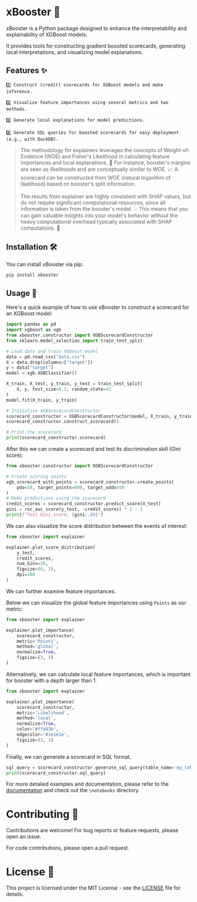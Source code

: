 # xBooster 🚀

xBooster is a Python package designed to enhance the interpretability and explainability of XGBoost models. 

It provides tools for constructing gradient boosted scorecards, generating local interpretations, and visualizing model explanations.

## Features ✨

    1️⃣ Construct (credit) scorecards for XGBoost models and make inference.

    2️⃣ Visualize feature importances using several metrics and two methods.

    3️⃣ Generate local explanations for model predictions.

    4️⃣ Generate SQL queries for boosted scorecards for easy deployment (e.g., with DuckDB).

> The methodology for explainers leverages the concepts of Weight-of-Evidence (WOE) and Fisher's Likelihood in calculating feature importances and local explanations. 🎲 For instance, booster's margins are seen as likelihoods and are conceptually similar to WOE. 📈 A scorecard can be constructed from WOE (natural logarithm of likelihood) based on booster's split information.<br><br>
> The results from explainer are highly consistent with SHAP values, but do not require significant computational resources, since all information is taken from the booster's model. 💡 This means that you can gain valuable insights into your model's behavior without the heavy computational overhead typically associated with SHAP computations. 🚀

## Installation 🛠️

You can install xBooster via pip:

```bash
pip install xbooster
```

## Usage 📝
Here's a quick example of how to use xBooster to construct a scorecard for an XGBoost model:

```python
import pandas as pd
import xgboost as xgb
from xbooster.constructor import XGBScorecardConstructor
from sklearn.model_selection import train_test_split

# Load data and train XGBoost model
data = pd.read_csv("data.csv")
X = data.drop(columns=["target"])
y = data["target"]
model = xgb.XGBClassifier()

X_train, X_test, y_train, y_test = train_test_split(
    X, y, test_size=0.2, random_state=42
)
model.fit(X_train, y_train)

# Initialize XGBScorecardConstructor
scorecard_constructor = XGBScorecardConstructor(model, X_train, y_train)
scorecard_constructor.construct_scorecard()

# Print the scorecard
print(scorecard_constructor.scorecard)
```

After this we can create a scorecard and test its discrimination skill (Gini score):

```python
from xbooster.constructor import XGBScorecardConstructor

# Create scoring points
xgb_scorecard_with_points = scorecard_constructor.create_points(
    pdo=50, target_points=600, target_odds=50
)
# Make predictions using the scorecard
credit_scores = scorecard_constructor.predict_score(X_test)
gini = roc_auc_score(y_test, -credit_scores) * 2 - 1
print(f"Test Gini score: {gini:.2%}")
```

We can also visualize the score distribution between the events of interest:

```python
from xbooster import explainer

explainer.plot_score_distribution(
    y_test, 
    credit_scores,
    num_bins=30, 
    figsize=(8, 3),
    dpi=100
)
```

We can further examine feature importances.

Below we can visualize the global feature importances using `Points` as our metric:

```python
from xbooster import explainer

explainer.plot_importance(
    scorecard_constructor,
    metric='Points',
    method='global',
    normalize=True,
    figsize=(3, 3)
)
```

Alternatively, we can calculate local feature importances, which is important for booster with a depth larger than 1.
    
```python
from xbooster import explainer

explainer.plot_importance(
    scorecard_constructor,
    metric='Likelihood',
    method='local',
    normalize=True,
    color='#ffd43b',
    edgecolor='#1e1e1e',
    figsize=(3, 3)
)
```

Finally, we can generate a scorecard in SQL format.

```python
sql_query = scorecard_constructor.generate_sql_query(table_name='my_table')
print(scorecard_constructor.sql_query)
```

For more detailed examples and documentation, please refer to the [documentation](https://xbooster.readthedocs.io/en/latest/) and check out the `\notebooks` directory.

# Contributing 🤝
Contributions are welcome! For bug reports or feature requests, please open an issue. 

For code contributions, please open a pull request.

# License 📄
This project is licensed under the MIT License - see the [LICENSE](LICENSE.md) file for details.